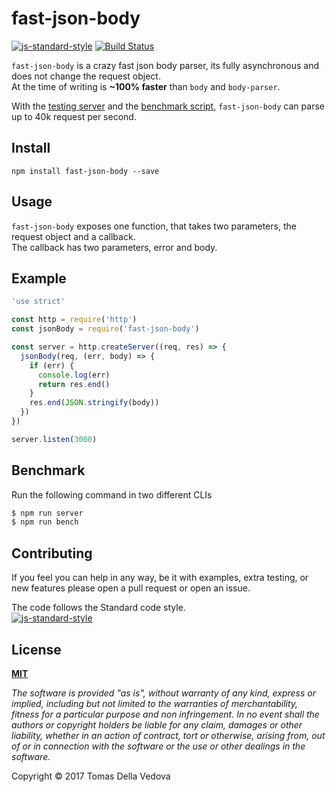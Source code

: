 # fast-json-body
[![js-standard-style](https://img.shields.io/badge/code%20style-standard-brightgreen.svg?style=flat)](http://standardjs.com/) [![Build Status](https://travis-ci.org/delvedor/fast-json-body.svg?branch=master)](https://travis-ci.org/delvedor/fast-json-body)

`fast-json-body` is a crazy fast json body parser, its fully asynchronous and does not change the request object.  
At the time of writing is **~100% faster** than `body` and `body-parser`.

With the [testing server](https://github.com/delvedor/fast-json-body/blob/master/server.js) and the [benchmark script](https://github.com/delvedor/fast-json-body/blob/master/package.json#L8), `fast-json-body` can parse up to 40k request per second.

## Install
```
npm install fast-json-body --save
```

## Usage
`fast-json-body` exposes one function, that takes two parameters, the request object and a callback.  
The callback has two parameters, error and body.

## Example
```js
'use strict'

const http = require('http')
const jsonBody = require('fast-json-body')

const server = http.createServer((req, res) => {
  jsonBody(req, (err, body) => {
    if (err) {
      console.log(err)
      return res.end()
    }
    res.end(JSON.stringify(body))
  })
})

server.listen(3000)
```

## Benchmark
Run the following command in two different CLIs
```bash
$ npm run server
$ npm run bench
```

## Contributing
If you feel you can help in any way, be it with examples, extra testing, or new features please open a pull request or open an issue.

The code follows the Standard code style.  
[![js-standard-style](https://cdn.rawgit.com/feross/standard/master/badge.svg)](https://github.com/feross/standard)

## License
**[MIT](https://github.com/delvedor/fast-json-body/blob/master/LICENSE)**

*The software is provided "as is", without warranty of any kind, express or implied, including but not limited to the warranties of merchantability, fitness for a particular purpose and non infringement. In no event shall the authors or copyright holders be liable for any claim, damages or other liability, whether in an action of contract, tort or otherwise, arising from, out of or in connection with the software or the use or other dealings in the software.*

Copyright © 2017 Tomas Della Vedova
